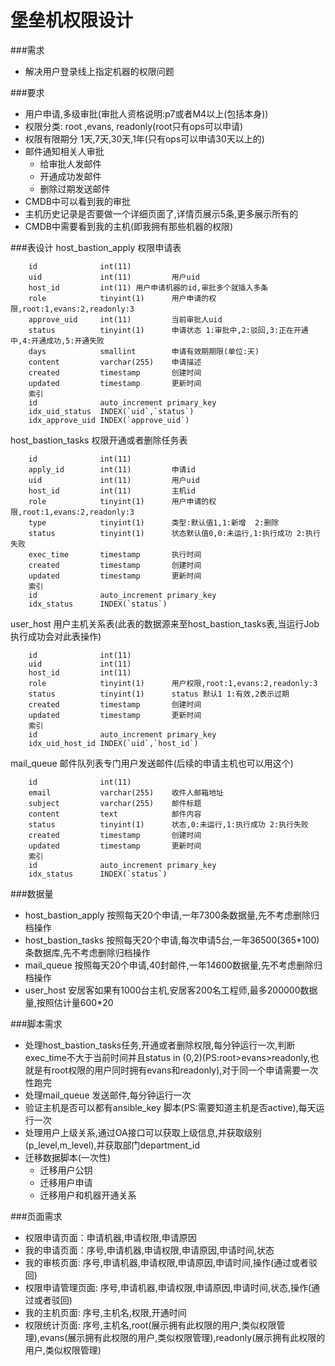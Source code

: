 堡垒机权限设计
====================
###需求
* 解决用户登录线上指定机器的权限问题

###要求
* 用户申请,多级审批(审批人资格说明:p7或者M4以上(包括本身))
* 权限分类: root ,evans, readonly(root只有ops可以申请)
* 权限有限期分 1天,7天,30天,1年(只有ops可以申请30天以上的)
* 邮件通知相关人审批
    * 给审批人发邮件
    * 开通成功发邮件
    * 删除过期发送邮件
* CMDB中可以看到我的审批
* 主机历史记录是否要做一个详细页面了,详情页展示5条,更多展示所有的
* CMDB中需要看到我的主机(即我拥有那些机器的权限)

###表设计
host_bastion_apply   权限申请表
```
    id              int(11)
    uid             int(11)         用户uid
	host_id		    int(11)	用户申请机器的id,审批多个就插入多条
	role            tinyint(1)      用户申请的权限,root:1,evans:2,readonly:3
	approve_uid     int(11)         当前审批人uid
	status          tinyint(1)      申请状态 1:审批中,2:驳回,3:正在开通中,4:开通成功,5:开通失败
	days            smallint        申请有效期期限(单位:天)
    content         varchar(255)    申请描述
    created         timestamp       创建时间
    updated         timestamp       更新时间
    索引
    id              auto_increment primary_key
	idx_uid_status  INDEX(`uid`,`status`)
	idx_approve_uid INDEX(`approve_uid`)
```

host_bastion_tasks  权限开通或者删除任务表
```
    id              int(11)
    apply_id        int(11)         申请id
    uid             int(11)         用户uid
    host_id         int(11)         主机id
    role            tinyint(1)      用户申请的权限,root:1,evans:2,readonly:3
    type            tinyint(1)      类型:默认值1,1:新增  2:删除
    status          tinyint(1)      状态默认值0,0:未运行,1:执行成功 2:执行失败
    exec_time       timestamp       执行时间
    created         timestamp       创建时间
    updated         timestamp       更新时间
    索引
    id              auto_increment primary_key
    idx_status      INDEX(`status`)
```

user_host  用户主机关系表(此表的数据源来至host_bastion_tasks表,当运行Job执行成功会对此表操作)
```
    id              int(11)
    uid             int(11)
    host_id         int(11)
    role            tinyint(1)      用户权限,root:1,evans:2,readonly:3
    status          tinyint(1)      status 默认1 1:有效,2表示过期
    created         timestamp       创建时间
    updated         timestamp       更新时间
    索引
    id              auto_increment primary_key
    idx_uid_host_id INDEX(`uid`,`host_id`)
```

mail_queue  邮件队列表专门用户发送邮件(后续的申请主机也可以用这个)
```
    id              int(11)
    email           varchar(255)    收件人邮箱地址
    subject         varchar(255)    邮件标题
    content         text            邮件内容
    status          tinyint(1)      状态,0:未运行,1:执行成功 2:执行失败
    created         timestamp       创建时间
    updated         timestamp       更新时间
    索引
    id              auto_increment primary_key
    idx_status      INDEX(`status`)
```


###数据量
* host_bastion_apply 按照每天20个申请,一年7300条数据量,先不考虑删除归档操作
* host_bastion_tasks 按照每天20个申请,每次申请5台,一年36500(365*100)条数据库,先不考虑删除归档操作
* mail_queue         按照每天20个申请,40封邮件,一年14600数据量,先不考虑删除归档操作
* user_host          安居客如果有1000台主机,安居客200名工程师,最多200000数据量,按照估计量600*20

###脚本需求
* 处理host_bastion_tasks任务,开通或者删除权限,每分钟运行一次,判断exec_time不大于当前时间并且status in (0,2)(PS:root>evans>readonly,也就是有root权限的用户同时拥有evans和readonly),对于同一个申请需要一次性跑完
* 处理mail_queue 发送邮件,每分钟运行一次
* 验证主机是否可以都有ansible_key 脚本(PS:需要知道主机是否active),每天运行一次
* 处理用户上级关系,通过OA接口可以获取上级信息,并获取级别(p_level,m_level),并获取部门department_id
* 迁移数据脚本(一次性)
    * 迁移用户公钥
    * 迁移用户申请
    * 迁移用户和机器开通关系


###页面需求
* 权限申请页面：申请机器,申请权限,申请原因
* 我的申请页面：序号,申请机器,申请权限,申请原因,申请时间,状态
* 我的审核页面: 序号,申请机器,申请权限,申请原因,申请时间,操作(通过或者驳回)
* 权限申请管理页面: 序号,申请机器,申请权限,申请原因,申请时间,状态,操作(通过或者驳回)
* 我的主机页面: 序号,主机名,权限,开通时间
* 权限统计页面: 序号,主机名,root(展示拥有此权限的用户,类似权限管理),evans(展示拥有此权限的用户,类似权限管理),readonly(展示拥有此权限的用户,类似权限管理)